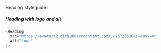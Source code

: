 Heading styleguide:

##### Heading with logo and alt

```js
<Heading
  src="https://avatars2.githubusercontent.com/u/25725526?s=40&v=4"
  alt="logo"
/>
```
